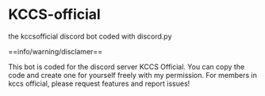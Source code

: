 # KCCS-official
the kccsofficial discord bot coded with discord.py

==info/warning/disclamer==

This bot is coded for the discord server KCCS Official.
You can copy the code and create one for yourself freely with my permission.
For members in kccs official, please request features and report issues!
